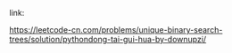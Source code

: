 link:

https://leetcode-cn.com/problems/unique-binary-search-trees/solution/pythondong-tai-gui-hua-by-downupzi/
